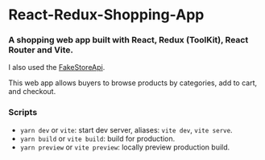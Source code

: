 # React-Redux-Shopping-App

### A shopping web app built with React, Redux (ToolKit), React Router and Vite.

I also used the [FakeStoreApi](https://fakestoreapi.com/).

This web app allows buyers to browse products by categories, add to cart, and checkout.

### Scripts
  - `yarn dev` or `vite`:  start dev server, aliases: `vite dev`, `vite serve`.
  - `yarn build` or `vite build`: build for production.
  - `yarn preview` or `vite preview`: locally preview production build.
